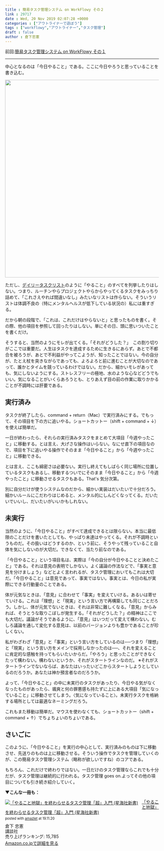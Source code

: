 ```yaml
---
title : 簡易タスク管理システム on WorkFlowy その２
link : 29717
date : Wed, 20 Nov 2019 02:07:28 +0000
categories : ["アウトライナーで遊ぼう"]
tags : ["workflowy","アウトライナー","タスク管理"]
draft : false
author : 倉下忠憲
---
```


前回:<a href="https://rashita.net/blog/?p=29712">簡易タスク管理システム on WorkFlowy その１</a>

<hr />

中心となるのは「今日やること」である。ここに今日やろうと思っていることを書き込む。

<a href="https://rashita.net/blog/?attachment_id=29718" rel="attachment wp-att-29718"><img src="https://rashita.net/blog/wp-content/uploads/2019/11/screenshot-13-700x646.png" alt="" width="700" height="646" class="alignnone size-large wp-image-29718" /></a>

ただし、<a href="https://scrapbox.io/taskmanagement/%E3%83%87%E3%82%A4%E3%83%AA%E3%83%BC%E3%82%BF%E3%82%B9%E3%82%AF%E3%83%AA%E3%82%B9%E3%83%88">デイリータスクリスト</a>のように「やること」のすべてを列挙したりはしない。つまり、ルーチンやらプロジェクトやらからやってくるタスクをみっちり詰めて、「これさえやれば間違いなし」みたいなリストは作らない。そういうリストは体調不良の（特にメンタルヘルスが低下している状況の）私には重すぎる。

だから朝の段階で、「これは、これだけはやらないと」と思ったものを書く。その際、他の項目を参照して回ったりはしない。単にその日、頭に思いついたことを書くだけ。

そうすると、当然のようにモレが出てくる。「それがどうした？」　この割り切りがここでは重要だ。人生はタスクを達成するために生きるにあらず。あとで不都合を被ろうが、あとで不利益がやってこようが、知ったことではない。今の自分が、たとえ杖を突きながらであっても、よろよろと前に進むことが大切なのであって、誰かとタイムを競っているわけではない。だから、細かいモレがあっても、気にしないようにする。ストレスフリーの極地、水のような心などどうでもいい。気になることがいくらあろうとも、とりあえず目の前の作業に取りかかることが不調時には肝要である。

<h2>実行済み</h2>

タスクが終了したら、command + return（Mac）で実行済みにする。でもって、その項目を下の方に追いやる。ショートカットー（shift + command + ↓）を使えば簡単だ。

一日が終わったら、それらの実行済みタスクをまとめて大項目「今週やったこと」に移動する。とは言え、大げさな操作はいらない。なにせ直下の項目なので、項目を下に追いやる操作でそのまま「今日やること」から「今週やったこと」に移動できる。

とは言え、ここも綿密さは必要ない。実行し終えてもしばらく同じ場所に位置しているタスクもあるし、移動するついでにそのまま「今日やること」から「今週やったこと」に移動させるタスクもある。That's 気分次第。

別に自分だけが使うシステムなのだから、細かい実装はだいたいで十分だろう。細かいルールにこだわりはじめると、メンタル的にしんどくなってくる。だいたいでいいし、だいたいがいいかもしれない。

<h2>未実行</h2>

当然のように、「今日やること」がすべて達成できるとは限らない。本当に最低限のことだけを書いたとしても、やっぱり未達はやってくる。それが不調時というものだ。その扱いはどうするのか、という前に、そうやって残っていること自体を気にしないのが大切だ。できなくて、当たり前なのである。

「今日やること」という項目名は、実際は「今の自分が今日やることと決めたこと」である。それは意見の表明でしかない。よく議論の作法などで、「事実と意見を分けましょう」などとよく言われるが、タスク管理においてもこれは大切だ。「今日やること」は意見であって、事実ではない。事実とは、今日の私が実際にできる行動量のことである。

体が元気なときは、「意見」に合わせて「事実」を変えていける。あるいは寄せていける。これは「理想」と「現実」という言い方で再構築しても同じことだろう。しかし、体が元気でないときは、それは非常に難しくなる。「意見」からみれば、そうとうな取りこぼしが発生する。「それがどうした？」の精神はここでも大切だ。議論がそうであるように、「意見」はいつだって変えて構わない。むしろ議論を通して変化する意見は、以前のバージョンよりも豊かであることが珍しくない。

私がわざわざ「意見」と「事実」という言い方をしているのは──つまり「理想」と「現実」という言い方をメインで採用しなかったのは──、それを変えることに肯定的な感触を持ってもらいたいからだ。「やろう」と思ったことができなくたって構わない。構わないというか、それがスタートラインなのだ。
※それがスタートラインでないならば、あなたはいったいどこからスタートしようとしているのだろうか。あなたは神か預言者なのだろうか。

よって、「今日やること」の中に未実行のタスクがあったり、今日やる気がなくなったものがあったら、颯爽と何の罪悪感も持たずに上にある大項目「気になっていること」に移動させてしまう。〈気になっていること〉。未実行タスクを格納する場所としては最適なネーミングだろう。

これもまた移動は簡単だ。マウスを使わなくても、ショートカットー（shift + command + ↑）でちょちょいのちょいである。

<h2>さいごに</h2>

このように、「今日やること」を実行の中心として、実行済みのものは下に移動させ、先送りのものは上に移動させる。そういう操作でタスクを管理していくのが、この簡易タスク管理システム（略称が欲しいですね）のコアである。

もちろん、これだけで終わりではない。一日だけのタスク管理ならこれでも十分だが、タスク管理は継続的に行われる。タスク管理 goes on.よってその他の項目についても引き続き紹介していく。

<strong>▼こんな一冊も：</strong>

<div class="amazlet-box" style="margin-bottom:0px;"><div class="amazlet-image" style="float:left;margin:0px 12px 1px 0px;"><a href="http://www.amazon.co.jp/exec/obidos/ASIN/4065151562/rashita1000-22/ref=nosim/" name="amazletlink" target="_blank" rel="noopener noreferrer"><img src="https://images-fe.ssl-images-amazon.com/images/I/31yz41bTULL._SL160_.jpg" alt="「やること地獄」を終わらせるタスク管理「超」入門 (星海社新書)" style="border: none;" /></a></div><div class="amazlet-info" style="line-height:120%; margin-bottom: 10px"><div class="amazlet-name" style="margin-bottom:10px;line-height:120%"><a href="http://www.amazon.co.jp/exec/obidos/ASIN/4065151562/rashita1000-22/ref=nosim/" name="amazletlink" target="_blank" rel="noopener noreferrer">「やること地獄」を終わらせるタスク管理「超」入門 (星海社新書)</a><div class="amazlet-powered-date" style="font-size:80%;margin-top:5px;line-height:120%">posted with <a href="http://www.amazlet.com/" title="amazlet" target="_blank" rel="noopener noreferrer">amazlet</a> at 19.11.20</div></div><div class="amazlet-detail">倉下 忠憲 <br />講談社 <br />売り上げランキング: 15,785<br /></div><div class="amazlet-sub-info" style="float: left;"><div class="amazlet-link" style="margin-top: 5px"><a href="http://www.amazon.co.jp/exec/obidos/ASIN/4065151562/rashita1000-22/ref=nosim/" name="amazletlink" target="_blank" rel="noopener noreferrer">Amazon.co.jpで詳細を見る</a></div></div></div><div class="amazlet-footer" style="clear: left"></div></div>
